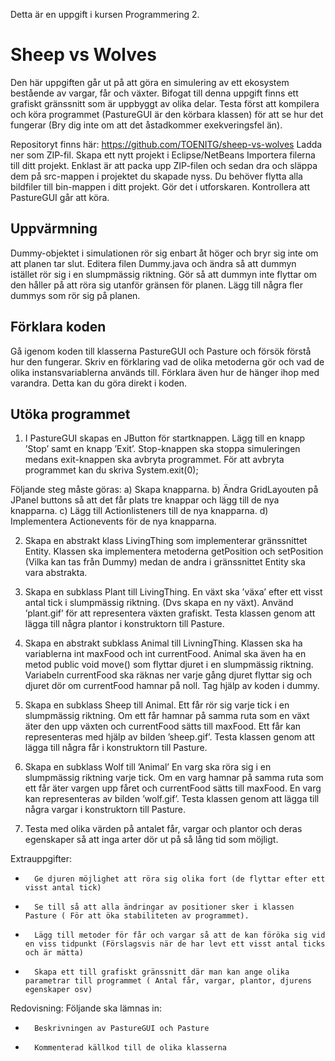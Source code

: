 Detta är en uppgift i kursen Programmering 2.

Sheep vs Wolves
===============
Den här uppgiften går ut på att göra en simulering av ett ekosystem bestående av vargar, får och växter. Bifogat till denna uppgift finns ett grafiskt gränssnitt som är uppbyggt av olika delar. Testa först att kompilera och köra programmet (PastureGUI är den körbara klassen) för att se hur det fungerar (Bry dig inte om att det åstadkommer exekveringsfel än).

Repositoryt finns här: https://github.com/TOENITG/sheep-vs-wolves
Ladda ner som ZIP-fil.
Skapa ett nytt projekt i Eclipse/NetBeans
Importera filerna till ditt projekt. Enklast är att packa upp ZIP-filen och sedan dra och släppa dem på src-mappen i projektet du skapade nyss.
Du behöver flytta alla bildfiler till bin-mappen i ditt projekt. Gör det i utforskaren.
Kontrollera att PastureGUI går att köra.

Uppvärmning
-----------
Dummy-objektet i simulationen rör sig enbart åt höger och bryr sig inte om att planen tar slut.
Editera filen Dummy.java och ändra så att dummyn istället rör sig i en slumpmässig riktning.
Gör så att dummyn inte flyttar om den håller på att röra sig utanför gränsen för planen.
Lägg till några fler dummys som rör sig på planen.

Förklara koden
--------------
Gå igenom koden till klasserna PastureGUI och Pasture och försök förstå hur den fungerar. Skriv en förklaring vad de olika metoderna gör och vad de olika instansvariablerna används till. Förklara även hur de hänger ihop med varandra. Detta kan du göra direkt i koden.

Utöka programmet
----------------
1)    I PastureGUI skapas en JButton för startknappen. Lägg till en knapp ’Stop’ samt en knapp ’Exit’. Stop-knappen ska stoppa simuleringen medans exit-knappen ska avbryta programmet. För att avbryta programmet kan du skriva System.exit(0);

Följande steg måste göras:
a) Skapa knapparna.
b) Ändra GridLayouten på JPanel buttons så att det får plats tre knappar och lägg till de nya knapparna.
c) Lägg till Actionlisteners till de nya knapparna.
d) Implementera Actionevents för de nya knapparna.

2)    Skapa en abstrakt klass LivingThing som implementerar gränssnittet Entity. Klassen ska implementera metoderna getPosition och setPosition (Vilka kan tas från Dummy) medan de andra i gränssnittet Entity ska vara abstrakta.

3)    Skapa en subklass Plant till LivingThing. En växt ska ’växa’ efter ett visst antal tick i slumpmässig riktning. (Dvs skapa en ny växt). Använd ’plant.gif’ för att representera växten grafiskt. Testa klassen genom att lägga till några plantor i konstruktorn till Pasture.

4)    Skapa en abstrakt subklass Animal till LivningThing. Klassen ska ha variablerna int maxFood och int currentFood. Animal ska även ha en metod public void move() som flyttar djuret i en slumpmässig riktning. Variabeln currentFood ska räknas ner varje gång djuret flyttar sig och djuret dör om currentFood hamnar på noll. Tag hjälp av koden i dummy.

5)    Skapa en subklass Sheep till Animal. Ett får rör sig varje tick i en slumpmässig riktning. Om ett får hamnar på samma ruta som en växt äter den upp växten och currentFood sätts till maxFood. Ett får kan representeras med hjälp av bilden ’sheep.gif’. Testa klassen genom att lägga till några får i konstruktorn till Pasture.

6)    Skapa en subklass Wolf till ’Animal’ En varg ska röra sig i en slumpmässig riktning varje tick. Om en varg hamnar på samma ruta som ett får äter vargen upp fåret och currentFood sätts till maxFood. En varg kan representeras av bilden ’wolf.gif’. Testa klassen genom att lägga till några vargar i konstruktorn till Pasture.

7)    Testa med olika värden på antalet får, vargar och plantor och deras egenskaper så att inga arter dör ut på så lång tid som möjligt.

Extrauppgifter:

-       Ge djuren möjlighet att röra sig olika fort (de flyttar efter ett visst antal tick)

-       Se till så att alla ändringar av positioner sker i klassen Pasture ( För att öka stabiliteten av programmet).

-       Lägg till metoder för får och vargar så att de kan föröka sig vid en viss tidpunkt (Förslagsvis när de har levt ett visst antal ticks och är mätta)

-       Skapa ett till grafiskt gränssnitt där man kan ange olika parametrar till programmet ( Antal får, vargar, plantor, djurens egenskaper osv)

Redovisning:
Följande ska lämnas in:
-       Beskrivningen av PastureGUI och Pasture
-       Kommenterad källkod till de olika klasserna
